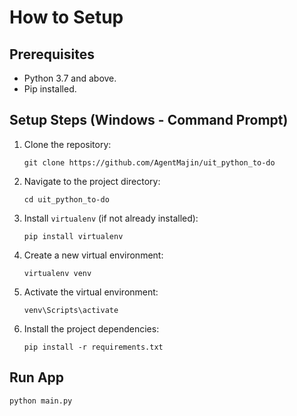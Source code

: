 <h1>How to Setup</h1>

<h2>Prerequisites</h2>
<ul>
  <li>Python 3.7 and above.</li>
  <li>Pip installed.</li>
</ul>

<h2>Setup Steps (Windows - Command Prompt)</h2>
<ol>
  <li>Clone the repository:
    <pre><code>git clone https://github.com/AgentMajin/uit_python_to-do</code></pre>
  </li>
  <li>Navigate to the project directory:
    <pre><code>cd uit_python_to-do</code></pre>
  </li>
  <li>Install <code>virtualenv</code> (if not already installed):
    <pre><code>pip install virtualenv</code></pre>
  </li>
  <li>Create a new virtual environment:
    <pre><code>virtualenv venv</code></pre>
  </li>
  <li>Activate the virtual environment:
    <pre><code>venv\Scripts\activate</code></pre>
  </li>
  <li>Install the project dependencies:
    <pre><code>pip install -r requirements.txt</code></pre>
  </li>
</ol>

<h2>Run App</h2>
    <pre><code>python main.py</code></pre>

